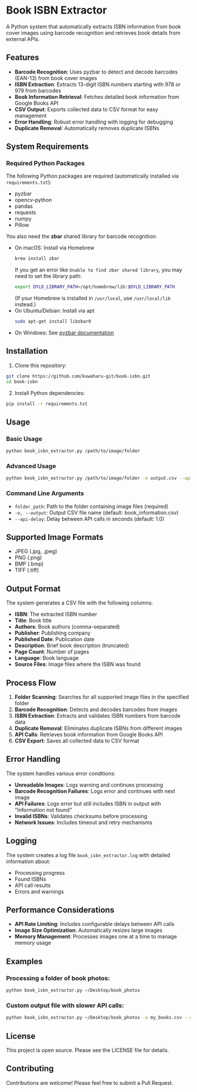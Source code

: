# Book ISBN Extractor

A Python system that automatically extracts ISBN information from book cover images using barcode recognition and retrieves book details from external APIs.

## Features

- **Barcode Recognition**: Uses pyzbar to detect and decode barcodes (EAN-13) from book cover images
- **ISBN Extraction**: Extracts 13-digit ISBN numbers starting with 978 or 979 from barcodes
- **Book Information Retrieval**: Fetches detailed book information from Google Books API
- **CSV Output**: Exports collected data to CSV format for easy management
- **Error Handling**: Robust error handling with logging for debugging
- **Duplicate Removal**: Automatically removes duplicate ISBNs

## System Requirements


### Required Python Packages

The following Python packages are required (automatically installed via `requirements.txt`):

- pyzbar
- opencv-python
- pandas
- requests
- numpy
- Pillow

You also need the **zbar** shared library for barcode recognition:
- On macOS: Install via Homebrew
	```sh
	brew install zbar
	```
	If you get an error like `Unable to find zbar shared library`, you may need to set the library path:
	```sh
	export DYLD_LIBRARY_PATH=/opt/homebrew/lib:$DYLD_LIBRARY_PATH
	```
	(If your Homebrew is installed in `/usr/local`, use `/usr/local/lib` instead.)
- On Ubuntu/Debian: Install via apt
	```sh
	sudo apt-get install libzbar0
	```
- On Windows: See [pyzbar documentation](https://github.com/NaturalHistoryMuseum/pyzbar#installation)

## Installation

1. Clone this repository:
```bash
git clone https://github.com/kuwaharu-git/book-isbn.git
cd book-isbn
```

2. Install Python dependencies:
```bash
pip install -r requirements.txt
```

## Usage

### Basic Usage

```bash
python book_isbn_extractor.py /path/to/image/folder
```

### Advanced Usage

```bash
python book_isbn_extractor.py /path/to/image/folder -o output.csv --api-delay 1.5
```

### Command Line Arguments

- `folder_path`: Path to the folder containing image files (required)
- `-o, --output`: Output CSV file name (default: book_information.csv)
- `--api-delay`: Delay between API calls in seconds (default: 1.0)

## Supported Image Formats

- JPEG (.jpg, .jpeg)
- PNG (.png)
- BMP (.bmp)
- TIFF (.tiff)

## Output Format

The system generates a CSV file with the following columns:

- **ISBN**: The extracted ISBN number
- **Title**: Book title
- **Authors**: Book authors (comma-separated)
- **Publisher**: Publishing company
- **Published Date**: Publication date
- **Description**: Brief book description (truncated)
- **Page Count**: Number of pages
- **Language**: Book language
- **Source Files**: Image files where the ISBN was found

## Process Flow

1. **Folder Scanning**: Searches for all supported image files in the specified folder
2. **Barcode Recognition**: Detects and decodes barcodes from images
3. **ISBN Extraction**: Extracts and validates ISBN numbers from barcode data
4. **Duplicate Removal**: Eliminates duplicate ISBNs from different images
5. **API Calls**: Retrieves book information from Google Books API
6. **CSV Export**: Saves all collected data to CSV format

## Error Handling

The system handles various error conditions:

- **Unreadable Images**: Logs warning and continues processing
- **Barcode Recognition Failures**: Logs error and continues with next image
- **API Failures**: Logs error but still includes ISBN in output with "Information not found"
- **Invalid ISBNs**: Validates checksums before processing
- **Network Issues**: Includes timeout and retry mechanisms

## Logging

The system creates a log file `book_isbn_extractor.log` with detailed information about:
- Processing progress
- Found ISBNs
- API call results
- Errors and warnings

## Performance Considerations

- **API Rate Limiting**: Includes configurable delays between API calls
- **Image Size Optimization**: Automatically resizes large images
- **Memory Management**: Processes images one at a time to manage memory usage

## Examples

### Processing a folder of book photos:
```bash
python book_isbn_extractor.py ~/Desktop/book_photos
```

### Custom output file with slower API calls:
```bash
python book_isbn_extractor.py ~/Desktop/book_photos -o my_books.csv --api-delay 2.0
```

## License

This project is open source. Please see the LICENSE file for details.

## Contributing

Contributions are welcome! Please feel free to submit a Pull Request.

